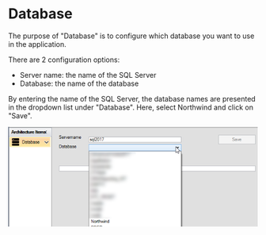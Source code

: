 # Database

The purpose of "Database" is to configure which database you want to use in the application.

There are 2 configuration options:

- Server name: the name of the SQL Server
- Database: the name of the database

By entering the name of the SQL Server, the database names are presented in the dropdown list under "Database". Here, select Northwind and click on "Save".

![](../media/database_0.png)